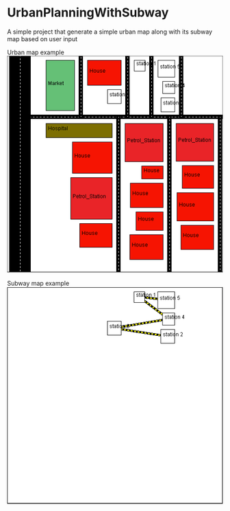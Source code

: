 # UrbanPlanningWithSubway
A simple project that generate a simple urban map along with its subway map based on user input

Urban map example
![UrbanPlanning](UrbanPlanning.PNG? "UrbanPlanning")

Subway map example
![Subway](Subway.PNG? "Subway")